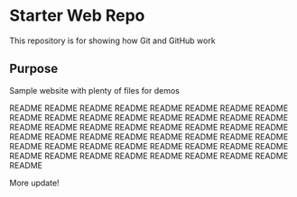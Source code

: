 # Starter Web Repo

This repository is for showing how Git and GitHub work

## Purpose

Sample website with plenty of files for demos

README README README README README README README 
README README README README README README README 
README README README README README README README 
README README README README README README README 
README README README README README README README 
README README README README README README README 
README README README README README README README 

More update!
